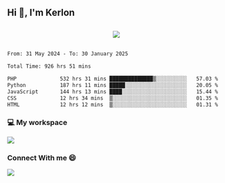## Hi 👋, I'm Kerlon

<p align="center" style="margin: 30px;">
 
 <img src="https://skillicons.dev/icons?i=html,css,bootstrap,js,nodejs,jquery,python,flask,php,mysql,lua,sqlite,firebase">


</p>
<!--START_SECTION:waka-->

```txt
From: 31 May 2024 - To: 30 January 2025

Total Time: 926 hrs 51 mins

PHP              532 hrs 31 mins ██████████████▒░░░░░░░░░░   57.03 %
Python           187 hrs 11 mins █████░░░░░░░░░░░░░░░░░░░░   20.05 %
JavaScript       144 hrs 13 mins ████░░░░░░░░░░░░░░░░░░░░░   15.44 %
CSS              12 hrs 34 mins  ▒░░░░░░░░░░░░░░░░░░░░░░░░   01.35 %
HTML             12 hrs 12 mins  ▒░░░░░░░░░░░░░░░░░░░░░░░░   01.31 %
```

<!--END_SECTION:waka-->


<p align="center">
 <h3>💻 My workspace</h3>
    <img src="https://skillicons.dev/icons?i=mint" />
</p>

<p align="center">
 <h3>Connect With me 😄</h3> 
    <a href="https://www.linkedin.com/in/kerlon-fernandes"><img src="https://skillicons.dev/icons?i=linkedin" />
  </a>
</p>



